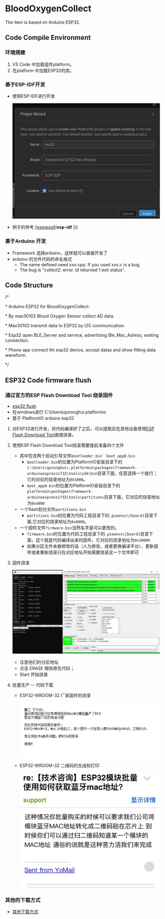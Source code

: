 # BloodOxygenCollect
The item is based on  Arduino ESP32.

## Code Compile Environment

### 环境搭建

1. VS Code 中加载组件platform。
2. 在platform 中加载ESP32的库。

### 基于ESP-IDF开发

- 使用ESP-IDF进行开发

  ![platform.png](https://github.com/quronghui/BloodOxygenCollect/blob/master/platform.png)

- 例子的参考 [[espressif](https://github.com/espressif)/**esp-idf**  ]()

### 基于Arduino 开发

- Framework 选择arduino，这样就可以直接开发了
- arduino 的文件代码的命名格式
  + The name defined need xxx.cpp. If you used xxx.c is a bug. 
  + The bug is "collect2: error: ld returned 1 exit status".

## Code  Structure 

/*

\* Arduino ESP32 for BloodOxygenCollect:

\*    By max30102 Blood Oxygen Sensor collect AD data.

\*    Max30102 transmit data to ESP32 by I2C communication.

\*    Esp32 open BLE_Server and service, advertising Ble_Mac_Adress, waiting connection.

\*    Phone app connect tht esp32 device, accept datas and show fitting data waveform.         

*/

## ESP32 Code firmware flush

### 通过官方的ESP Flash Download Tool 烧录固件

+ [esp32 flush](https://blog.csdn.net/Anmore/article/details/81065875)
+ 在windows进行 C:\Users\quronghui\.platformio
+ 基于 PlatformIO arduino esp32

1. 对ESP32进行开发，将代码编译好了之后，可以提取后在其他设备使用[ESP Flash Download Tool](https://www.espressif.com/en/support/download/other-tools)直接烧录。

2. 使用ESP Flash Download Tool烧录需要提前准备四个文件
   + 其中包含两个启动引导文件`bootloader.bin``boot_app0.bin`
     + `bootloader.bin`的位置为PlatformIO安装目录下的`C:\Users\quronghui\.platformio\packages\framework-arduinoespressif32\tools\sdk\bin`目录下面，任意选择一个就行；它的对应的烧录地址为`0X1000`。
     + `boot_app0.bin`的位置为PlatformIO安装目录下的`platformio\packages\framework-arduinoespressif32\tools\partitions`目录下面，它对应的烧录地址为`0xe000` 
   + 一个flash划分文件`partitions.bin`
     + `partitions.bin`的位置为代码工程目录下的`.pioenvs\[board]`目录下面,它对应的烧录地址为`0x8000`。
   + 一个固件文件`firmware.bin`当然名字是可以更改的。
     + `firmware.bin`的位置为代码工程目录下的`.pioenvs\[board]`目录下面，这个就是代码编译出来的固件，它对应的烧录地址为`0x10000`.
     + 如果分区文件未做修改的话（人为修改，或者更换编译平台），更新固件或者重新烧录只在对应地址开始需要烧录这一个文件即可

3. 固件烧录

   ![flushtool.png](https://github.com/quronghui/BloodOxygenCollect/blob/master/flushtool.png)

   + 注意他们的分区地址
   + 点击 ERASE 擦除原先代码；
   + Start 开始烧录

4. 批量生产 -- 代码下载

   + ESP32-WROOM-32 厂家固件的烧录

     ![espwroom.png](https://github.com/quronghui/BloodOxygenCollect/blob/master/espwroom.png)

   + ESP32-WROOM-32 二维码的生成和打印

     ![QR__code.png](https://github.com/quronghui/BloodOxygenCollect/blob/master/QR__code.png)

### 其他的下载方式

+ [其他下载方式](https://blog.csdn.net/qq_24550925/article/details/85334575)